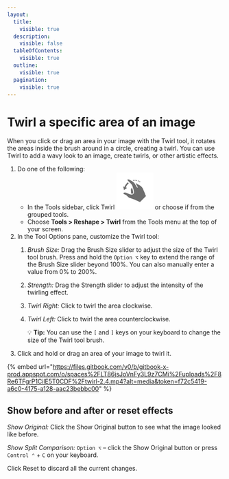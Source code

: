 ```yaml
---
layout:
  title:
    visible: true
  description:
    visible: false
  tableOfContents:
    visible: true
  outline:
    visible: true
  pagination:
    visible: true
---
```


# Twirl a specific area of an image

When you click or drag an area in your image with the Twirl tool, it rotates the areas inside the brush around in a circle, creating a twirl. You can use Twirl to add a wavy look to an image, create twirls, or other artistic effects.

1. Do one of the following:
   * In the Tools sidebar, click Twirl <img src="../.gitbook/assets/Twirl.png" alt="" data-size="line"> or choose if from the grouped tools.
   * Choose **Tools > Reshape > Twirl** from the Tools menu at the top of your screen.
2. In the Tool Options pane, customize the Twirl tool:
   1. _Brush Size:_ Drag the Brush Size slider to adjust the size of the Twirl tool brush. Press and hold the `Option ⌥` key to extend the range of the Brush Size slider beyond 100%. You can also manually enter a value from 0% to 200%. 
   2. _Strength:_ Drag the Strength slider to adjust the intensity of the twirling effect. 
   3. _Twirl Right:_ Click to twirl the area clockwise.
   4.  _Twirl Left:_ Click to twirl the area counterclockwise.

       :bulb: **Tip:** You can use the `[` and `]` keys on your keyboard to change the size of the Twirl tool brush.
3. Click and hold or drag an area of your image to twirl it. 

{% embed url="https://files.gitbook.com/v0/b/gitbook-x-prod.appspot.com/o/spaces%2FLT86jsJoVnFy3L9z7CMi%2Fuploads%2F8Re6TFgrP1CilE5T0CDF%2Ftwirl-2.4.mp4?alt=media&token=f72c5419-a6c0-4175-a128-aac23bebbc00" %}

## Show before and after or reset effects

_Show Original:_ Click the Show Original button to see what the image looked like before.

_Show Split Comparison:_ `Option ⌥` – click the Show Original button or press `Control ⌃` + `C` on your keyboard.

Click Reset to discard all the current changes.
